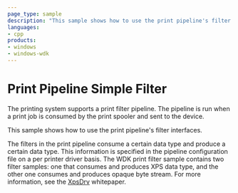 ```yaml
---
page_type: sample
description: "This sample shows how to use the print pipeline's filter interfaces."
languages:
- cpp
products:
- windows
- windows-wdk
---
```




<!---
    name: Print Pipeline Simple Filter
    platform: DLL
    language: cpp
    category: Print
    description: This sample shows how to use the print pipeline's filter interfaces.
    samplefwlink: http://go.microsoft.com/fwlink/p/?LinkId=617944
--->

# Print Pipeline Simple Filter

The printing system supports a print filter pipeline. The pipeline is run when a print job is consumed by the print spooler and sent to the device.

This sample shows how to use the print pipeline's filter interfaces.

The filters in the print pipeline consume a certain data type and produce a certain data type. This information is specified in the pipeline configuration file on a per printer driver basis. The WDK print filter sample contains two filter samples: one that consumes and produces XPS data type, and the other one consumes and produces opaque byte stream. For more information, see the [XpsDrv](http://msdn.microsoft.com/en-us/windows/hardware/gg463364) whitepaper.
